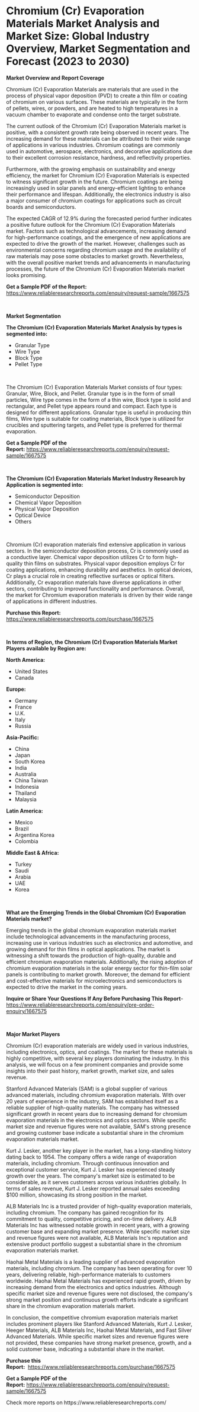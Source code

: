 <p><h1>Chromium (Cr) Evaporation Materials Market Analysis and Market Size: Global Industry Overview, Market Segmentation and Forecast (2023 to 2030)</h1></p><p><strong>Market Overview and Report Coverage</strong></p>
<p><p>Chromium (Cr) Evaporation Materials are materials that are used in the process of physical vapor deposition (PVD) to create a thin film or coating of chromium on various surfaces. These materials are typically in the form of pellets, wires, or powders, and are heated to high temperatures in a vacuum chamber to evaporate and condense onto the target substrate.</p><p>The current outlook of the Chromium (Cr) Evaporation Materials market is positive, with a consistent growth rate being observed in recent years. The increasing demand for these materials can be attributed to their wide range of applications in various industries. Chromium coatings are commonly used in automotive, aerospace, electronics, and decorative applications due to their excellent corrosion resistance, hardness, and reflectivity properties.</p><p>Furthermore, with the growing emphasis on sustainability and energy efficiency, the market for Chromium (Cr) Evaporation Materials is expected to witness significant growth in the future. Chromium coatings are being increasingly used in solar panels and energy-efficient lighting to enhance their performance and lifespan. Additionally, the electronics industry is also a major consumer of chromium coatings for applications such as circuit boards and semiconductors.</p><p>The expected CAGR of 12.9% during the forecasted period further indicates a positive future outlook for the Chromium (Cr) Evaporation Materials market. Factors such as technological advancements, increasing demand for high-performance coatings, and the emergence of new applications are expected to drive the growth of the market. However, challenges such as environmental concerns regarding chromium usage and the availability of raw materials may pose some obstacles to market growth. Nevertheless, with the overall positive market trends and advancements in manufacturing processes, the future of the Chromium (Cr) Evaporation Materials market looks promising.</p></p>
<p><strong>Get a Sample PDF of the Report:</strong> <a href="https://www.reliableresearchreports.com/enquiry/request-sample/1667575">https://www.reliableresearchreports.com/enquiry/request-sample/1667575</a></p>
<p>&nbsp;</p>
<p><strong>Market Segmentation</strong></p>
<p><strong>The Chromium (Cr) Evaporation Materials Market Analysis by types is segmented into:</strong></p>
<p><ul><li>Granular Type</li><li>Wire Type</li><li>Block Type</li><li>Pellet Type</li></ul></p>
<p>&nbsp;</p>
<p><p>The Chromium (Cr) Evaporation Materials Market consists of four types: Granular, Wire, Block, and Pellet. Granular type is in the form of small particles, Wire type comes in the form of a thin wire, Block type is solid and rectangular, and Pellet type appears round and compact. Each type is designed for different applications. Granular type is useful in producing thin films, Wire type is suitable for coating materials, Block type is utilized for crucibles and sputtering targets, and Pellet type is preferred for thermal evaporation.</p></p>
<p><strong>Get a Sample PDF of the Report:</strong>&nbsp;<a href="https://www.reliableresearchreports.com/enquiry/request-sample/1667575">https://www.reliableresearchreports.com/enquiry/request-sample/1667575</a></p>
<p>&nbsp;</p>
<p><strong>The Chromium (Cr) Evaporation Materials Market Industry Research by Application is segmented into:</strong></p>
<p><ul><li>Semiconductor Deposition</li><li>Chemical Vapor Deposition</li><li>Physical Vapor Deposition</li><li>Optical Device</li><li>Others</li></ul></p>
<p>&nbsp;</p>
<p><p>Chromium (Cr) evaporation materials find extensive application in various sectors. In the semiconductor deposition process, Cr is commonly used as a conductive layer. Chemical vapor deposition utilizes Cr to form high-quality thin films on substrates. Physical vapor deposition employs Cr for coating applications, enhancing durability and aesthetics. In optical devices, Cr plays a crucial role in creating reflective surfaces or optical filters. Additionally, Cr evaporation materials have diverse applications in other sectors, contributing to improved functionality and performance. Overall, the market for Chromium evaporation materials is driven by their wide range of applications in different industries.</p></p>
<p><strong>Purchase this Report:</strong>&nbsp; <a href="https://www.reliableresearchreports.com/purchase/1667575">https://www.reliableresearchreports.com/purchase/1667575</a></p>
<p>&nbsp;</p>
<p><strong>In terms of Region, the Chromium (Cr) Evaporation Materials Market Players available by Region are:</strong></p>
<p>
    <p> <strong> North America: </strong>
        <ul>
            <li>United States</li>
            <li>Canada</li>
        </ul>
        </p> 
    <p> <strong> Europe: </strong>
        <ul>
            <li>Germany</li>
            <li>France</li>
            <li>U.K.</li>
            <li>Italy</li>
            <li>Russia</li>
        </ul>
        </p> 
    <p> <strong> Asia-Pacific: </strong>
        <ul>
            <li>China</li>
            <li>Japan</li>
            <li>South Korea</li>
            <li>India</li>
            <li>Australia</li>
            <li>China Taiwan</li>
            <li>Indonesia</li>
            <li>Thailand</li>
            <li>Malaysia</li>
        </ul>
        </p> 
    <p> <strong> Latin America: </strong>
        <ul>
            <li>Mexico</li>
            <li>Brazil</li>
            <li>Argentina Korea</li>
            <li>Colombia</li>
        </ul>
        </p> 
    <p> <strong> Middle East & Africa: </strong>
        <ul>
            <li>Turkey</li>
            <li>Saudi</li>
            <li>Arabia</li>
            <li>UAE</li>
            <li>Korea</li>
        </ul>
    </p>
    </p>
<p>&nbsp;</p>
<p><strong>What are the Emerging Trends in the Global Chromium (Cr) Evaporation Materials market?</strong></p>
<p><p>Emerging trends in the global chromium evaporation materials market include technological advancements in the manufacturing process, increasing use in various industries such as electronics and automotive, and growing demand for thin films in optical applications. The market is witnessing a shift towards the production of high-quality, durable and efficient chromium evaporation materials. Additionally, the rising adoption of chromium evaporation materials in the solar energy sector for thin-film solar panels is contributing to market growth. Moreover, the demand for efficient and cost-effective materials for microelectronics and semiconductors is expected to drive the market in the coming years.</p></p>
<p><strong>Inquire or Share Your Questions If Any Before Purchasing This Report</strong>- <a href="https://www.reliableresearchreports.com/enquiry/pre-order-enquiry/1667575">https://www.reliableresearchreports.com/enquiry/pre-order-enquiry/1667575</a></p>
<p>&nbsp;</p>
<p><strong>Major Market Players</strong></p>
<p><p>Chromium (Cr) evaporation materials are widely used in various industries, including electronics, optics, and coatings. The market for these materials is highly competitive, with several key players dominating the industry. In this analysis, we will focus on a few prominent companies and provide some insights into their past history, market growth, market size, and sales revenue.</p><p>Stanford Advanced Materials (SAM) is a global supplier of various advanced materials, including chromium evaporation materials. With over 20 years of experience in the industry, SAM has established itself as a reliable supplier of high-quality materials. The company has witnessed significant growth in recent years due to increasing demand for chromium evaporation materials in the electronics and optics sectors. While specific market size and revenue figures were not available, SAM's strong presence and growing customer base indicate a substantial share in the chromium evaporation materials market.</p><p>Kurt J. Lesker, another key player in the market, has a long-standing history dating back to 1954. The company offers a wide range of evaporation materials, including chromium. Through continuous innovation and exceptional customer service, Kurt J. Lesker has experienced steady growth over the years. The company's market size is estimated to be considerable, as it serves customers across various industries globally. In terms of sales revenue, Kurt J. Lesker reported annual sales exceeding $100 million, showcasing its strong position in the market.</p><p>ALB Materials Inc is a trusted provider of high-quality evaporation materials, including chromium. The company has gained recognition for its commitment to quality, competitive pricing, and on-time delivery. ALB Materials Inc has witnessed notable growth in recent years, with a growing customer base and expanding market presence. While specific market size and revenue figures were not available, ALB Materials Inc's reputation and extensive product portfolio suggest a substantial share in the chromium evaporation materials market.</p><p>Haohai Metal Materials is a leading supplier of advanced evaporation materials, including chromium. The company has been operating for over 10 years, delivering reliable, high-performance materials to customers worldwide. Haohai Metal Materials has experienced rapid growth, driven by increasing demand from the electronics and optics industries. Although specific market size and revenue figures were not disclosed, the company's strong market position and continuous growth efforts indicate a significant share in the chromium evaporation materials market.</p><p>In conclusion, the competitive chromium evaporation materials market includes prominent players like Stanford Advanced Materials, Kurt J. Lesker, Heeger Materials, ALB Materials Inc, Haohai Metal Materials, and Fast Silver Advanced Materials. While specific market sizes and revenue figures were not provided, these companies have strong market presence, growth, and a solid customer base, indicating a substantial share in the market.</p></p>
<p><strong>Purchase this Report:</strong>&nbsp;&nbsp;<a href="https://www.reliableresearchreports.com/purchase/1667575">https://www.reliableresearchreports.com/purchase/1667575</a></p>
<p></p>
<p><strong>Get a Sample PDF of the Report:</strong>&nbsp;<a href="https://www.reliableresearchreports.com/enquiry/request-sample/1667575">https://www.reliableresearchreports.com/enquiry/request-sample/1667575</a></p>
<p>Check more reports on https://www.reliableresearchreports.com/</p>